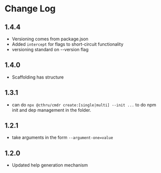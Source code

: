 # Change Log

## 1.4.4
 - Versioning comes from package.json
 - Added `intercept` for flags to short-circuit functionality
 - versioning standard on --version flag

## 1.4.0
 - Scaffolding has structure

## 1.3.1
 - can do `npx @cthru/cmdr create:[single|multi] --init ...` to do npm init and
   dep management in the folder.

## 1.2.1
 - take arguments in the form `--argument-one=value`

## 1.2.0
 - Updated help generation mechanism

